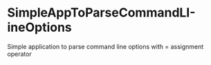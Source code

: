 # SimpleAppToParseCommandLI-ineOptions
Simple application to parse command line options with = assignment operator 
